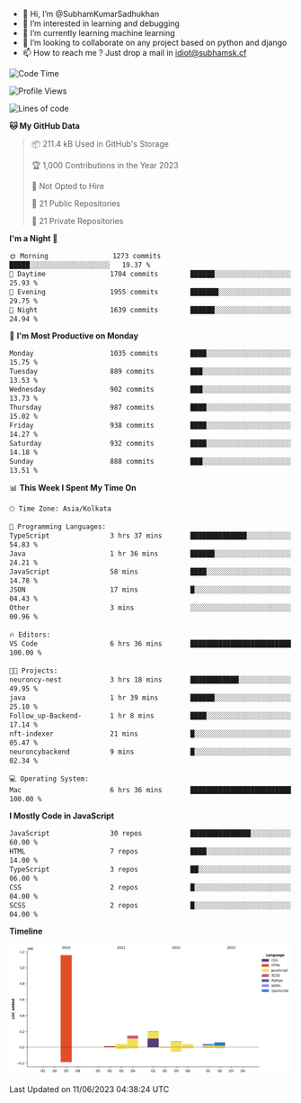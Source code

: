 - 👋 Hi, I’m @SubhamKumarSadhukhan
- 👀 I’m interested in learning and debugging
- 🌱 I’m currently learning machine learning
- 💞️ I’m looking to collaborate on any project based on python and django
- 📫 How to reach me ?
      Just drop a mail in idiot@subhamsk.cf

<!---
SubhamKumarSadhukhan/SubhamKumarSadhukhan is a ✨ special ✨ repository because its `README.md` (this file) appears on your GitHub profile.
You can click the Preview link to take a look at your changes.
--->


<!--START_SECTION:waka-->
![Code Time](http://img.shields.io/badge/Code%20Time-1%2C219%20hrs%2052%20mins-blue)

![Profile Views](http://img.shields.io/badge/Profile%20Views-4-blue)

![Lines of code](https://img.shields.io/badge/From%20Hello%20World%20I%27ve%20Written-1.8%20million%20lines%20of%20code-blue)

**🐱 My GitHub Data** 

> 📦 211.4 kB Used in GitHub's Storage 
 > 
> 🏆 1,000 Contributions in the Year 2023
 > 
> 🚫 Not Opted to Hire
 > 
> 📜 21 Public Repositories 
 > 
> 🔑 21 Private Repositories 
 > 
**I'm a Night 🦉** 

```text
🌞 Morning                1273 commits        █████░░░░░░░░░░░░░░░░░░░░   19.37 % 
🌆 Daytime                1704 commits        ██████░░░░░░░░░░░░░░░░░░░   25.93 % 
🌃 Evening                1955 commits        ███████░░░░░░░░░░░░░░░░░░   29.75 % 
🌙 Night                  1639 commits        ██████░░░░░░░░░░░░░░░░░░░   24.94 % 
```
📅 **I'm Most Productive on Monday** 

```text
Monday                   1035 commits        ████░░░░░░░░░░░░░░░░░░░░░   15.75 % 
Tuesday                  889 commits         ███░░░░░░░░░░░░░░░░░░░░░░   13.53 % 
Wednesday                902 commits         ███░░░░░░░░░░░░░░░░░░░░░░   13.73 % 
Thursday                 987 commits         ████░░░░░░░░░░░░░░░░░░░░░   15.02 % 
Friday                   938 commits         ████░░░░░░░░░░░░░░░░░░░░░   14.27 % 
Saturday                 932 commits         ████░░░░░░░░░░░░░░░░░░░░░   14.18 % 
Sunday                   888 commits         ███░░░░░░░░░░░░░░░░░░░░░░   13.51 % 
```


📊 **This Week I Spent My Time On** 

```text
🕑︎ Time Zone: Asia/Kolkata

💬 Programming Languages: 
TypeScript               3 hrs 37 mins       ██████████████░░░░░░░░░░░   54.83 % 
Java                     1 hr 36 mins        ██████░░░░░░░░░░░░░░░░░░░   24.21 % 
JavaScript               58 mins             ████░░░░░░░░░░░░░░░░░░░░░   14.78 % 
JSON                     17 mins             █░░░░░░░░░░░░░░░░░░░░░░░░   04.43 % 
Other                    3 mins              ░░░░░░░░░░░░░░░░░░░░░░░░░   00.96 % 

🔥 Editors: 
VS Code                  6 hrs 36 mins       █████████████████████████   100.00 % 

🐱‍💻 Projects: 
neuroncy-nest            3 hrs 18 mins       ████████████░░░░░░░░░░░░░   49.95 % 
java                     1 hr 39 mins        ██████░░░░░░░░░░░░░░░░░░░   25.10 % 
Follow_up-Backend-       1 hr 8 mins         ████░░░░░░░░░░░░░░░░░░░░░   17.14 % 
nft-indexer              21 mins             █░░░░░░░░░░░░░░░░░░░░░░░░   05.47 % 
neuroncybackend          9 mins              █░░░░░░░░░░░░░░░░░░░░░░░░   02.34 % 

💻 Operating System: 
Mac                      6 hrs 36 mins       █████████████████████████   100.00 % 
```

**I Mostly Code in JavaScript** 

```text
JavaScript               30 repos            ███████████████░░░░░░░░░░   60.00 % 
HTML                     7 repos             ████░░░░░░░░░░░░░░░░░░░░░   14.00 % 
TypeScript               3 repos             ██░░░░░░░░░░░░░░░░░░░░░░░   06.00 % 
CSS                      2 repos             █░░░░░░░░░░░░░░░░░░░░░░░░   04.00 % 
SCSS                     2 repos             █░░░░░░░░░░░░░░░░░░░░░░░░   04.00 % 
```



**Timeline**

![Lines of Code chart](https://raw.githubusercontent.com/SubhamKumarSadhukhan/SubhamKumarSadhukhan/main/assets/bar_graph.png)


 Last Updated on 11/06/2023 04:38:24 UTC
<!--END_SECTION:waka-->
